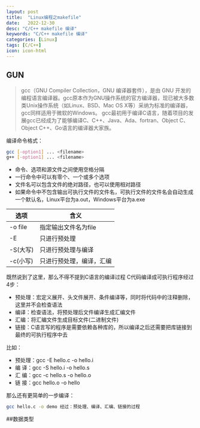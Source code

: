 ```yaml
---
layout: post
title:  "Linux编程之makefile"
date:   2022-12-30
desc: "C/C++ makefile 编译"
keywords: "C/C++ makefile 编译"
categories: [Linux]
tags: [C/C++]
icon: icon-html
---
```


## GUN

>gcc（GNU Compiler Collection，GNU 编译器套件），是由 GNU 开发的编程语言编译器。gcc原本作为GNU操作系统的官方编译器，现已被大多数类Unix操作系统（如Linux、BSD、Mac OS X等）采纳为标准的编译器，gcc同样适用于微软的Windows。
>gcc最初用于编译C语言，随着项目的发展gcc已经成为了能够编译C、C++、Java、Ada、fortran、Object C、Object C++、Go语言的编译器大家族。

编译命令格式：

```sh
gcc [-option1] ... <filename>
g++ [-option1] ... <filename>
```
- 命令、选项和源文件之间使用空格分隔
- 一行命令中可以有零个、一个或多个选项
- 文件名可以包含文件的绝对路径，也可以使用相对路径
- 如果命令中不包含输出可执行文件的文件名，可执行文件的文件名会自动生成一个默认名，Linux平台为a.out，Windows平台为a.exe

| 选项 | 含义 |
| ------ | ------ |
| -o file | 指定输出文件名为file |
| -E | 只进行预处理 |
| -S(大写) | 只进行预处理与编译 |
| -c(小写) | 只进行预处理，编译，汇编 |

既然说到了这里，那么不得不提到C语言的编译过程
C代码编译成可执行程序经过4步：
- 预处理：宏定义展开、头文件展开、条件编译等，同时将代码中的注释删除，这里并不会检查语法
- 编译：检查语法，将预处理后文件编译生成汇编文件
- 汇编：将汇编文件生成目标文件(二进制文件)
- 链接：C语言写的程序是需要依赖各种库的，所以编译之后还需要把库链接到最终的可执行程序中去

比如：
- 预处理：gcc -E hello.c -o hello.i
- 编  译：gcc -S hello.i -o hello.s
- 汇  编：gcc -c hello.s -o hello.o
- 链  接：gcc    hello.o -o hello

那么还有更简单的一步编译：
```sh
gcc hello.c -o demo 经过：预处理、编译、汇编、链接的过程
```

##数据类型